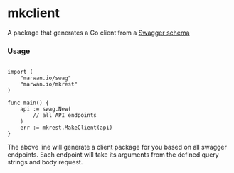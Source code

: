 # mkclient

A package that generates a Go client from a [Swagger schema](github.com/marwan-at-work/swag)

### Usage

```golang

import (
    "marwan.io/swag"
    "marwan.io/mkrest"
)

func main() {
    api := swag.New(
        // all API endpoints
    )
    err := mkrest.MakeClient(api)
}
```

The above line will generate a client package for you based on all swagger endpoints. 
Each endpoint will take its arguments from the defined query strings and body request. 